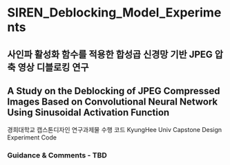 # SIREN_Deblocking_Model_Experiments

## 사인파 활성화 함수를 적용한 합성곱 신경망 기반 JPEG 압축 영상 디블로킹 연구
## A Study on the Deblocking of JPEG Compressed Images Based on Convolutional Neural Network Using Sinusoidal Activation Function

경희대학교 캡스톤디자인 연구과제물 수행 코드
KyungHee Univ Capstone Design Experiment Code

### Guidance & Comments - TBD
